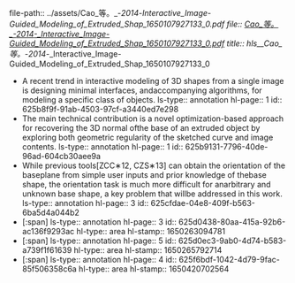 file-path:: ../assets/Cao_等。_-_2014_-_Interactive_Image-Guided_Modeling_of_Extruded_Shap_1650107927133_0.pdf
file:: [Cao_等。_-_2014_-_Interactive_Image-Guided_Modeling_of_Extruded_Shap_1650107927133_0.pdf](../assets/Cao_等。_-_2014_-_Interactive_Image-Guided_Modeling_of_Extruded_Shap_1650107927133_0.pdf)
title:: hls__Cao_等。_-_2014_-_Interactive_Image-Guided_Modeling_of_Extruded_Shap_1650107927133_0

- A recent trend in interactive modeling of 3D shapes from a single image is designing minimal interfaces, andaccompanying  algorithms,  for  modeling  a  specific  class  of  objects. 
  ls-type:: annotation
  hl-page:: 1
  id:: 625b8f9f-91ab-4503-97cf-a3440ed7e298
- The main technical contribution is a novel optimization-based approach for recovering the 3D normal ofthe base of an extruded object by exploring both geometric regularity of the sketched curve and image contents.
  ls-type:: annotation
  hl-page:: 1
  id:: 625b9131-7796-40de-96ad-604cb30aee9a
- While  previous  tools[ZCC∗12, CZS∗13]  can  obtain  the  orientation  of  the  baseplane from simple user inputs and prior knowledge of thebase shape, the orientation task is much more difficult for anarbitrary and unknown base shape, a key problem that willbe addressed in this work.
  ls-type:: annotation
  hl-page:: 3
  id:: 625cfdae-04e8-409f-b563-6ba5d4a044b2
- [:span]
  ls-type:: annotation
  hl-page:: 3
  id:: 625d0438-80aa-415a-92b6-ac136f9293ac
  hl-type:: area
  hl-stamp:: 1650263094781
- [:span]
  ls-type:: annotation
  hl-page:: 5
  id:: 625d0ec3-9ab0-4d74-b583-a739f1f61639
  hl-type:: area
  hl-stamp:: 1650265792714
- [:span]
  ls-type:: annotation
  hl-page:: 4
  id:: 625f6bdf-1042-4d79-9fac-85f506358c6a
  hl-type:: area
  hl-stamp:: 1650420702564